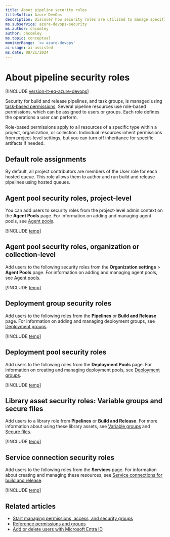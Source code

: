 ```yaml
---
title: About pipeline security roles
titleSuffix: Azure DevOps
description: Discover how security roles are utilized to manage specific pipeline permissions effectively.
ms.subservice: azure-devops-security
ms.author: chcomley
author: chcomley
ms.topic: conceptual
monikerRange: '<= azure-devops'
ai-usage: ai-assisted
ms.date: 08/21/2024
---
```


# About pipeline security roles

[!INCLUDE [version-lt-eq-azure-devops](../../includes/version-lt-eq-azure-devops.md)]

<a id="security-roles"></a>

Security for build and release pipelines, and task groups, is managed using [task-based permissions](about-permissions.md). Several pipeline resources use role-based permissions, which can be assigned to users or groups. Each role defines the operations a user can perform.

Role-based permissions apply to all resources of a specific type within a project, organization, or collection. Individual resources inherit permissions from project-level settings, but you can turn off inheritance for specific artifacts if needed.

## Default role assignments

By default, all project contributors are members of the User role for each hosted queue. This role allows them to author and run build and release pipelines using hosted queues.

<a id="agent-queue-security-roles"></a>

## Agent pool security roles, project-level

You can add users to security roles from the project-level admin context on the **Agent Pools** page. For information on adding and managing agent pools, see [Agent pools](../../pipelines/agents/pools-queues.md).

[!INCLUDE [temp](includes/agent-queue-roles.md)]

<a id="agent-pool-security-roles"></a>

## Agent pool security roles, organization or collection-level

Add users to the following security roles from the **Organization settings** > **Agent Pools** page. For information on adding and managing agent pools, see [Agent pools](../../pipelines/agents/pools-queues.md).

[!INCLUDE [temp](includes/agent-pool-roles.md)]

## Deployment group security roles

Add users to the following roles from the **Pipelines** or **Build and Release** page. For information on adding and managing deployment groups, see [Deployment groups](../../pipelines/release/deployment-groups/index.md).

[!INCLUDE [temp](includes/deployment-group-roles.md)]

## Deployment pool security roles

Add users to the following roles from the **Deployment Pools** page. For information on creating and managing deployment pools, see [Deployment groups](../../pipelines/release/deployment-groups/index.md).   

[!INCLUDE [temp](includes/deployment-pool-roles.md)]

<a id="library-roles"></a> 

## Library asset security roles: Variable groups and secure files

Add users to a library role from **Pipelines** or **Build and Release**. For more information about using these library assets, see [Variable groups](../../pipelines/library/variable-groups.md) and [Secure files](../../pipelines/library/secure-files.md).

[!INCLUDE [temp](includes/library-roles.md)]

<a id="service-endpoint-roles"></a> 

## Service connection security roles

Add users to the following roles from the **Services** page. For information about creating and managing these resources, see [Service connections for build and release](../../pipelines/library/service-endpoints.md).

[!INCLUDE [temp](includes/service-endpoint-roles.md)]

## Related articles

- [Start managing permissions, access, and security groups](about-permissions.md)
- [Reference permissions and groups](permissions.md)
- [Add or delete users with Microsoft Entra ID](/azure/active-directory/fundamentals/add-users-azure-active-directory)
 
